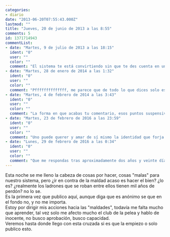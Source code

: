 ```yaml
---
categories:
- diario
date: "2013-06-20T07:55:43.000Z"
lastmod: ""
title: "Jueves, 20 de junio de 2013 a las 8:55"
comments: 5
id: 1371714943
commentList:
- date: "Martes, 9 de julio de 2013 a las 18:15"
  ident: "0"
  user: ""
  color: ""
  comment: "El sistema te está convirtiendo sin que te des cuenta en un borrego más.  \n  \n¿Qué importará la bondad o la maldad si la diferencia implica llenar de dudas lo esencial?  \n  \nHay que hacer lo que a uno le venga en gana en cada momento. Eso es lo esencial. Si te da la gana de hacer el ganso, lo haces. Si te da gana de comerte un helado, lo haces. Si te da la gana de bajarte los pantalones en público, lo haces. Si te comportas como un loco a sabiendas de que lo haces para llamar la atención, pero de verdad tienes ganas de ello, pues está claro que lo harás.  \n  \nLo importante no es la bondad o la maldad de la gente. Lo importante es si hacemos lo que hacemos por nosotros mismos o por los demás. Y una vez sabemos el motivo, saber en qué medida ese motivo es razonable o no. ¿Que no te apetece pensar tanto? Pues no pienses ni en lo bueno ni en lo malo.  \n  \nSi vas a reflexionar sobre lo que es bueno y lo que es malo, tienes que tirar por otro camino menos moralista. La moral pertenece al sistema y se imprimió en ti desde que empezaste a crecer. Y por mucho que te la cuestiones, si te la cuestionas desde dentro de la misma, estás acabando en un bucle sin salida.  \n  \nLa gente olvida que está viva, que respira, que tiene cuerpo del que disfrutar haciendo cosas con él. Porque la gente se ve cohibida por el sistema cuando hace con su cuerpo algo que no es bien recibido. ¿Qué importará tanto lo bueno o malo que sea uno si está convencido de que lo hace lo mejor que sabe? ¿Tan difícil es dejar de enfadarse y querer a todas las personas por lo que son capaces de hacer, sea bueno o malo?  \n  \nQuien no quiere hasta ese extremo, quien no ama así la humanidad, es que no es capaz de aceptarse ni amarse a sí mismo. Los problemas solo lo serán si crees que lo son. Y últimamente todos tienen la cabeza comida por la necesidad. No es feliz el que más tiene, sino el que menos necesita. Y no necesitamos otra cosa que la humanidad que nos caracteriza.  \n  \nNo somos seres buenos ni seres malos. Somos seres humanos."
- date: "Martes, 28 de enero de 2014 a las 1:32"
  ident: "0"
  user: ""
  color: ""
  comment: "Pffffffffffffff, me parece que de todo lo que dices solo estoy de acuerdo con \"No es feliz el que más tiene, sino el que menos necesita.\"  \n  \n¿¿¿¿Como te atreves a sentenciar \"Quien no quiere hasta ese extremo, quien no ama así la humanidad, es que no es capaz de aceptarse ni amarse a sí mismo. \"????   \nYo me querré más o menos a mí mismo, pero no voy a amar a cualquier ser humano por lo que sepa hacer sea bueno o malo porque hay mucho hijo de puta suelto y no le voy a amar por ser un hijo de puta. Es completamente estúpido...  \n\"No somos seres buenos ni seres malos. Somos seres humanos.\" El ser humano crea el término \"bueno/malo\", así como el termino \"ser humano\", así que somos tan buenos o malos como seres humanos somos, es todo decisión nuestra al fin y al cabo...  \n  \nAl fin y al cabo lo importante no es hacer lo que te venga en gana en cada momento, sino ser íntegro, ser fiel a uno mismo y a sus ideales, distinguir los prejuicios y perjuicios de tu educación cultural, disfrutar el día a día, evitar los sentimientos negativos pero no por ello ignorar el mundo. Porque está claro que si haces lo que te da la gana en cada momento no vas a conseguir un mundo mejor, y si el mundo ha llegado a donde ha llegado ahora mismo, aunque en gran parte sea una puta mierda, no ha sido por gente que ha hecho lo que le ha dado la gana en cada momento simple y llanamente. O quizá el mundo sería mejor si la gente no hiciese lo que le da la gana en cada momento, si estudiase cuando en el fondo sabe que debería estudiar aunque le apetezca comerse un helado. Aunque claro, no siempre es fácil ser fiel a uno mismo..."
- date: "Martes, 4 de febrero de 2014 a las 3:43"
  ident: "0"
  user: ""
  color: ""
  comment: "La forma en que acabas tu comentario, esos puntos suspensivos tras esa última declaración, son muy curiosos. Me ha gustado haber provocado una reacción así, es justo la que tuve yo cuando comprendí que no me querría nunca del todo a mí mismo si no quería y amaba a la humanidad entera. Fue un pensamiento que se fue gestando en mí y me cabreó conmigo mismo tanto y más que a ti.  \n  \nSi Hitler (tenía que poner ese ejemplo en honor a Chevismo, cómo no) hizo lo que hizo y fue como fue, fue porque de niño no lo quisieron como propongo querernos todos. Puede parecer una idea muy cristiana, religiosa o mística, pero es mucho más básico que eso. Somos péndulos, cuando recibimos un estímulo muy fuerte, lo normal es que haya una reacción, porque nuestro autocontrol no es perfecto, somos animales por muy humanos que seamos. Y según lo que declaras en tu comentario, estás a favor de cosas contradictorias. Hitler fue fiel a sí mismo, fue quien la vida le hizo ser, y las personas que le rodearon en su infancia no tuvieron quizá los medios, ni el conocimiento, ni el control ni la voluntad para hacer de Hitler alguien diferente. Todo habría sido muy distinto si tanto una parte como otra hubiesen comprendido esta idea. Uno puede querer y amar de sí mismo la identidad que forja desde su niñez, pero no quiere ni ama su naturaleza humana. Hitler no podía afirmar quererse a sí mismo solo por ser fiel a sí mismo.  \n  \nHay huecos en tu declaración, por una parte estás de acuerdo conmigo, pero por otra no, ya que la dificultad que implica no guardar ningún tipo de resentimiento a un asesino, y comprender todos y cada uno de los motivos que le han llevado a cometer tal atrocidad, es bastante alta, muy alta dificultad. Tener resentimiento es como beberse un chupito de cianuro, el dolor genera dolor. Está en nuestra mano cambiar eso.  \n  \nY por tus puntos suspensivos, te pregunto:  \n  \n¿Son realmente tuyos los principios a los que sientes que eres fiel?  \n¿Eran de Hitler los principios a los que fue fiel él?"
- date: "Martes, 23 de febrero de 2016 a las 23:59"
  ident: "0"
  user: ""
  color: ""
  comment: "Uno puede querer y amar de sí mismo la identidad que forja desde su niñez, pero no quiere ni ama su naturaleza humana.  Ehhhh, esa frase me ha gustau.   \nLos principios a los que trato de ser fiel no son míos, son una mezcla de diversos principios de diversas personas. Alguno quizá crea que es solo mío, pero seguramente esté equivocado. Los principios de Hitler tampoco eran suyos propios supongo... pero de todas formas creo que a fin de cuentas resulta un poco autista interpretar \"suyos\" como que alguien los ha \"inventado\" o \"descubierto\", supongo que más bien \"los haces tuyos\", por lo que supongo que sí, que eran suyos. Pero una vez más, ahí no radica la cuestión, yo digo que la metrica la ponemos nosotros, el bien y el mal son conceptos abstractos, para alguien muy bueno, alguien mediocre es muy malo y alguien muy bueno es bueno. Para alguien patético, alguien mediocre es alguien bueno. Pero a lo que yo me refiero es a que, bueno, muy bueno, malo o mediocre todos los imaginamos en nuestra propia escala, pero no tienen ningún sentido. Algo ahora bueno puede ser horrible en 1000 años y al revés. Es excesivamente relativo, por eso uno ha de ser fiel a \"sus\" principios, aunque es verdad que pedir a todo el mundo que hagan una introspección en su vida y encima quieran tratar de seguir unos valores que creen positivos es... utópico?"
- date: "Lunes, 29 de febrero de 2016 a las 0:34"
  ident: "0"
  user: ""
  color: ""
  comment: "Que me respondas tras aproximadamente dos años y veinte días me hace ver lo interesante que es tener conversaciones en un lugar como este, porque ha pasado el suficiente tiempo como para no reconocer a la persona que escribió en mi nombre aquel 4 de febrero de 2014. La persona que escribió en mi nombre es la persona que fui, pero no la persona que soy hoy. Parece poco sustancial decirlo, pero quizá mi mente y mis decisiones han fluctuado lo suficientemente rápido en este lapso de tiempo como para haber cambiado radicalmente, porque nuestras decisiones nos definen y nos transforman radicalmente, dependiendo de la relevancia que tengan. Y yo, desde entonces hasta ahora, he tomado las decisiones más importantes y determinantes de mi vida, decisiones que me prohibí tomar, y pensé que nunca quebrantaría mis propias restricciones. Pero lo he hecho. Y eso cambia todo lo que dije. Esa frase que dije que te ha gustado, para mí ya no guarda todo el sentido que tenía cuando la dije, y la encuentro vacía, es como si yo hubiera vomitado su contenido y hoy no encontrase una realidad en mi vida con la que asociarla, porque todo ha cambiado tantoâ€¦  \n  \nHe pasado de entender que los principios nos definen a suponer que los principios determinan nuestros fines y la forma en que queremos perseguirlos, pero no nos definen a nosotros como personas, como seres humanos. Pedir a todo el mundo que haga una introspección para que intenten descubrir unos valores positivos es justo lo que nos pedimos todos a nosotros mismos en algún momento de nuestras vidas, por lo que ya estaríamos viviendo esa utopía. ¿Por qué no parece una utopía? Porque cada persona es un mundo, y la respuesta que encuentran en esa reflexión interna es totalmente diferente a la del resto. Pero mediante el diálogo con otras personas encontramos similitudes en nuestra experiencia de vida con la de otros y es así como encontramos amigos.  \n  \nAsí no nos sentimos tan solos y nos podemos querer más a nosotros mismos. Cosa de poco. xD"
---
```


Esta noche se me lleno la cabeza de cosas por hacer, cosas "malas" para nuestro sistema, pero ¿ir en contra de la maldad acaso es hacer el bien? ¿lo es? ¿realmente los ladrones que se roban entre ellos tienen mil años de perdón? no lo se.  
Es la primera vez que publico aquí, aunque diga que es anónimo se que en el fondo no, y no me importa.   
Estoy por dirigir mis acciones hacia las "maldades", todavía me falta mucho que aprender, tal vez solo me afecto mucho el club de la pelea y hablo de inocente, no busco aprobación, busco capacidad.   
Veremos hasta donde llego con esta cruzada si es que la empiezo o solo publico esto.